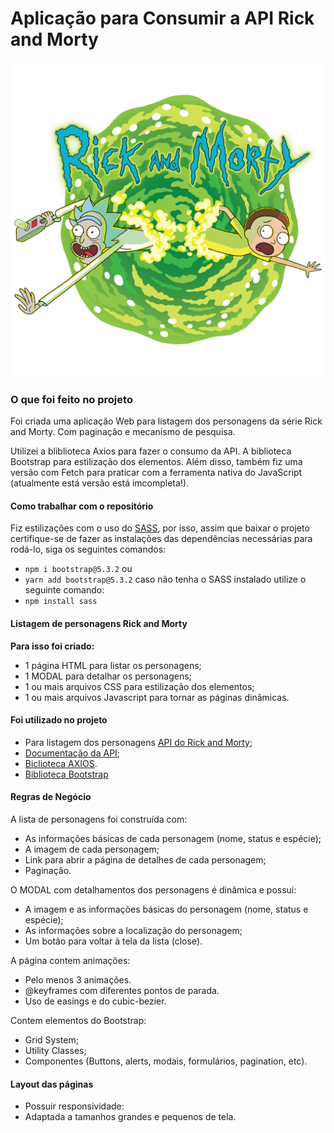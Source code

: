 # Aplicação para Consumir a API Rick and Morty

![portal rick and morty](./img/rick-and-morty-portal.png)

### O que foi feito no projeto

Foi criada uma aplicação Web para listagem dos personagens da série Rick and Morty. Com paginação e mecanismo de pesquisa.

Utilizei a bliblioteca Axios para fazer o consumo da API. A biblioteca Bootstrap para estilização dos elementos. Além disso, também fiz uma versão com Fetch para praticar com a ferramenta nativa do JavaScript (atualmente está versão está imcompleta!).

#### Como trabalhar com o repositório

Fiz estilizações com o uso do [SASS](https://sass-lang.com/), por isso, assim que baixar o projeto certifique-se de fazer as instalações das dependências necessárias para rodá-lo, siga os seguintes comandos:

- ```npm i bootstrap@5.3.2``` ou
- ```yarn add bootstrap@5.3.2``` caso não tenha o SASS instalado utilize o seguinte comando:
- ```npm install sass```

#### Listagem de personagens Rick and Morty

**Para isso foi criado:**

- 1 página HTML para listar os personagens;
- 1 MODAL para detalhar os personagens;
- 1 ou mais arquivos CSS para estilização dos
  elementos;
- 1 ou mais arquivos Javascript para tornar as
  páginas dinâmicas.

#### Foi utilizado no projeto

- Para listagem dos personagens [API do Rick and Morty](https://rickandmortyapi.com/);
- [Documentação da API](https://rickandmortyapi.com/documentation/#rest);
- [Biclioteca AXIOS](https://axios-http.com/ptbr/docs/intro).
- [Biblioteca Bootstrap](https://getbootstrap.com/)

#### Regras de Negócio

A lista de personagens foi construída com:
- As informações básicas de cada
personagem (nome, status e espécie);
- A imagem de cada personagem;
- Link para abrir a página de detalhes de
cada personagem;
- Paginação.

O MODAL com detalhamentos dos personagens é dinâmica e possui:
- A imagem e as informações básicas do
personagem (nome, status e espécie);
- As informações sobre a localização do
personagem;
- Um botão para voltar à tela da lista (close).

A página contem animações:
- Pelo menos 3 animações.
- @keyframes com diferentes pontos de parada.
- Uso de easings e do cubic-bezier.

Contem elementos do Bootstrap:
- Grid System;
- Utility Classes;
- Componentes (Buttons, alerts, modais, formulários, pagination, etc).

#### Layout das páginas
- Possuir responsividade:
- Adaptada a tamanhos grandes e pequenos de tela.
